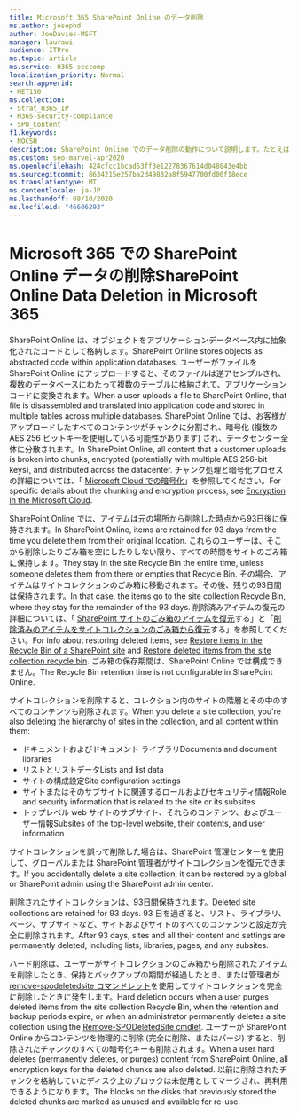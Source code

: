 ```yaml
---
title: Microsoft 365 SharePoint Online のデータ削除
ms.author: josephd
author: JoeDavies-MSFT
manager: laurawi
audience: ITPro
ms.topic: article
ms.service: O365-seccomp
localization_priority: Normal
search.appverid:
- MET150
ms.collection:
- Strat_O365_IP
- M365-security-compliance
- SPO_Content
f1.keywords:
- NOCSH
description: SharePoint Online でのデータ削除の動作について説明します。たとえば、削除されたコンテンツが保存される場所や、期間について説明します。
ms.custom: seo-marvel-apr2020
ms.openlocfilehash: 424cfcc1bcad53ff3e12278367614d048043e4bb
ms.sourcegitcommit: 8634215e257ba2d49832a8f5947700fd00f18ece
ms.translationtype: MT
ms.contentlocale: ja-JP
ms.lasthandoff: 08/10/2020
ms.locfileid: "46606293"
---
```

# <a name="sharepoint-online-data-deletion-in-microsoft-365"></a><span data-ttu-id="7fd56-103">Microsoft 365 での SharePoint Online データの削除</span><span class="sxs-lookup"><span data-stu-id="7fd56-103">SharePoint Online Data Deletion in Microsoft 365</span></span>

<span data-ttu-id="7fd56-104">SharePoint Online は、オブジェクトをアプリケーションデータベース内に抽象化されたコードとして格納します。</span><span class="sxs-lookup"><span data-stu-id="7fd56-104">SharePoint Online stores objects as abstracted code within application databases.</span></span> <span data-ttu-id="7fd56-105">ユーザーがファイルを SharePoint Online にアップロードすると、そのファイルは逆アセンブルされ、複数のデータベースにわたって複数のテーブルに格納されて、アプリケーションコードに変換されます。</span><span class="sxs-lookup"><span data-stu-id="7fd56-105">When a user uploads a file to SharePoint Online, that file is disassembled and translated into application code and stored in multiple tables across multiple databases.</span></span> <span data-ttu-id="7fd56-106">SharePoint Online では、お客様がアップロードしたすべてのコンテンツがチャンクに分割され、暗号化 (複数の AES 256 ビットキーを使用している可能性があります) され、データセンター全体に分散されます。</span><span class="sxs-lookup"><span data-stu-id="7fd56-106">In SharePoint Online, all content that a customer uploads is broken into chunks, encrypted (potentially with multiple AES 256-bit keys), and distributed across the datacenter.</span></span> <span data-ttu-id="7fd56-107">チャンク処理と暗号化プロセスの詳細については、「 [Microsoft Cloud での暗号化](https://docs.microsoft.com/microsoft-365/compliance/office-365-encryption-in-the-microsoft-cloud-overview)」を参照してください。</span><span class="sxs-lookup"><span data-stu-id="7fd56-107">For specific details about the chunking and encryption process, see [Encryption in the Microsoft Cloud](https://docs.microsoft.com/microsoft-365/compliance/office-365-encryption-in-the-microsoft-cloud-overview).</span></span> 

<span data-ttu-id="7fd56-108">SharePoint Online では、アイテムは元の場所から削除した時点から93日後に保持されます。</span><span class="sxs-lookup"><span data-stu-id="7fd56-108">In SharePoint Online, items are retained for 93 days from the time you delete them from their original location.</span></span> <span data-ttu-id="7fd56-109">これらのユーザーは、そこから削除したりごみ箱を空にしたりしない限り、すべての時間をサイトのごみ箱に保持します。</span><span class="sxs-lookup"><span data-stu-id="7fd56-109">They stay in the site Recycle Bin the entire time, unless someone deletes them from there or empties that Recycle Bin.</span></span> <span data-ttu-id="7fd56-110">その場合、アイテムはサイトコレクションのごみ箱に移動されます。その後、残りの93日間は保持されます。</span><span class="sxs-lookup"><span data-stu-id="7fd56-110">In that case, the items go to the site collection Recycle Bin, where they stay for the remainder of the 93 days.</span></span> <span data-ttu-id="7fd56-111">削除済みアイテムの復元の詳細については、「 [SharePoint サイトのごみ箱のアイテムを復元](https://support.office.com/article/6df466b6-55f2-4898-8d6e-c0dff851a0be#ID0EAADAAA=Online
)する」と「[削除済みのアイテムをサイトコレクションのごみ箱から復元](https://support.office.com/article/5fa924ee-16d7-487b-9a0a-021b9062d14b)する」を参照してください。</span><span class="sxs-lookup"><span data-stu-id="7fd56-111">For info about restoring deleted items, see [Restore items in the Recycle Bin of a SharePoint site](https://support.office.com/article/6df466b6-55f2-4898-8d6e-c0dff851a0be#ID0EAADAAA=Online
) and [Restore deleted items from the site collection recycle bin](https://support.office.com/article/5fa924ee-16d7-487b-9a0a-021b9062d14b).</span></span> <span data-ttu-id="7fd56-112">ごみ箱の保存期間は、SharePoint Online では構成できません。</span><span class="sxs-lookup"><span data-stu-id="7fd56-112">The Recycle Bin retention time is not configurable in SharePoint Online.</span></span>

<span data-ttu-id="7fd56-113">サイトコレクションを削除すると、コレクション内のサイトの階層とその中のすべてのコンテンツも削除されます。</span><span class="sxs-lookup"><span data-stu-id="7fd56-113">When you delete a site collection, you're also deleting the hierarchy of sites in the collection, and all content within them:</span></span>

- <span data-ttu-id="7fd56-114">ドキュメントおよびドキュメント ライブラリ</span><span class="sxs-lookup"><span data-stu-id="7fd56-114">Documents and document libraries</span></span>
- <span data-ttu-id="7fd56-115">リストとリストデータ</span><span class="sxs-lookup"><span data-stu-id="7fd56-115">Lists and list data</span></span>
- <span data-ttu-id="7fd56-116">サイトの構成設定</span><span class="sxs-lookup"><span data-stu-id="7fd56-116">Site configuration settings</span></span>
- <span data-ttu-id="7fd56-117">サイトまたはそのサブサイトに関連するロールおよびセキュリティ情報</span><span class="sxs-lookup"><span data-stu-id="7fd56-117">Role and security information that is related to the site or its subsites</span></span>
- <span data-ttu-id="7fd56-118">トップレベル web サイトのサブサイト、それらのコンテンツ、およびユーザー情報</span><span class="sxs-lookup"><span data-stu-id="7fd56-118">Subsites of the top-level website, their contents, and user information</span></span>

<span data-ttu-id="7fd56-119">サイトコレクションを誤って削除した場合は、SharePoint 管理センターを使用して、グローバルまたは SharePoint 管理者がサイトコレクションを復元できます。</span><span class="sxs-lookup"><span data-stu-id="7fd56-119">If you accidentally delete a site collection, it can be restored by a global or SharePoint admin using the SharePoint admin center.</span></span>

<span data-ttu-id="7fd56-120">削除されたサイトコレクションは、93日間保持されます。</span><span class="sxs-lookup"><span data-stu-id="7fd56-120">Deleted site collections are retained for 93 days.</span></span> <span data-ttu-id="7fd56-121">93 日を過ぎると、リスト、ライブラリ、ページ、サブサイトなど、サイトおよびサイトのすべてのコンテンツと設定が完全に削除されます。</span><span class="sxs-lookup"><span data-stu-id="7fd56-121">After 93 days, sites and all their content and settings are permanently deleted, including lists, libraries, pages, and any subsites.</span></span>

<span data-ttu-id="7fd56-122">ハード削除は、ユーザーがサイトコレクションのごみ箱から削除されたアイテムを削除したとき、保持とバックアップの期間が経過したとき、または管理者が[remove-spodeletedsite コマンドレット](/powershell/module/sharepoint-online/Remove-SPODeletedSite?view=sharepoint-ps)を使用してサイトコレクションを完全に削除したときに発生します。</span><span class="sxs-lookup"><span data-stu-id="7fd56-122">Hard deletion occurs when a user purges deleted items from the site collection Recycle Bin, when the retention and backup periods expire, or when an administrator permanently deletes a site collection using the [Remove-SPODeletedSite cmdlet](/powershell/module/sharepoint-online/Remove-SPODeletedSite?view=sharepoint-ps).</span></span> <span data-ttu-id="7fd56-123">ユーザーが SharePoint Online からコンテンツを物理的に削除 (完全に削除、またはパージ) すると、削除されたチャンクのすべての暗号化キーも削除されます。</span><span class="sxs-lookup"><span data-stu-id="7fd56-123">When a user hard deletes (permanently deletes, or purges) content from SharePoint Online, all encryption keys for the deleted chunks are also deleted.</span></span> <span data-ttu-id="7fd56-124">以前に削除されたチャンクを格納していたディスク上のブロックは未使用としてマークされ、再利用できるようになります。</span><span class="sxs-lookup"><span data-stu-id="7fd56-124">The blocks on the disks that previously stored the deleted chunks are marked as unused and available for re-use.</span></span>

